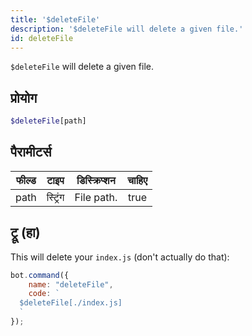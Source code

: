 ```yaml
---
title: '$deleteFile'
description: '$deleteFile will delete a given file.'
id: deleteFile
---
```


`$deleteFile` will delete a given file.

## प्रोयोग

```php
$deleteFile[path]
```

## पैरामीटर्स

| फील्ड | टाइप     | डिस्क्रिप्शन | चाहिए |
| ----- | -------- | ------------ |:-----:|
| path  | स्ट्रिंग | File path.   | true  |

## ट्रू (हा)

This will delete your `index.js` (don't actually do that):

```javascript
bot.command({
    name: "deleteFile",
    code: `
  $deleteFile[./index.js]
  `
});
```